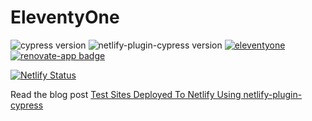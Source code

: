 # EleventyOne
![cypress version](https://img.shields.io/badge/cypress-8.7.0-brightgreen) ![netlify-plugin-cypress version](https://img.shields.io/badge/netlify--plugin--cypress-2.2.0-brightgreen)
[![eleventyone](https://img.shields.io/endpoint?url=https://dashboard.cypress.io/badge/simple/96uuiz/master&style=flat&logo=cypress)](https://dashboard.cypress.io/projects/96uuiz/runs) [![renovate-app badge][renovate-badge]][renovate-app]

[![Netlify Status](https://api.netlify.com/api/v1/badges/8cb19461-435b-4d51-ae22-def6e0b601a8/deploy-status)](https://app.netlify.com/sites/eleventyone-test/deploys)

Read the blog post [Test Sites Deployed To Netlify Using netlify-plugin-cypress](https://glebbahmutov.com/blog/test-netlify/)

[renovate-badge]: https://img.shields.io/badge/renovate-app-blue.svg
[renovate-app]: https://renovateapp.com/
